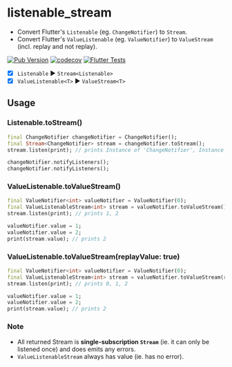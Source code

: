 # listenable_stream

-   Convert Flutter's `Listenable` (eg. `ChangeNotifier`) to `Stream`.
-   Convert Flutter's `ValueListenable` (eg. `ValueNotifier`) to `ValueStream` (incl. replay and not replay).

[![Pub Version](https://img.shields.io/pub/v/listenable_stream?include_prereleases)](https://pub.dev/packages/listenable_stream)
[![codecov](https://codecov.io/gh/Flutter-Dart-Open-Source/listenable_stream/branch/master/graph/badge.svg?token=6eORcR6Web)](https://codecov.io/gh/Flutter-Dart-Open-Source/listenable_stream)
[![Flutter Tests](https://github.com/Flutter-Dart-Open-Source/listenable_stream/workflows/Flutter%20Tests/badge.svg)](https://github.com/Flutter-Dart-Open-Source/listenable_stream.git)

- [x] `Listenable` ▶ `Stream<Listenable>`
- [x] `ValueListenable<T>` ▶ `ValueStream<T>`

## Usage

### Listenable.toStream()
```dart
final ChangeNotifier changeNotifier = ChangeNotifier();
final Stream<ChangeNotifier> stream = changeNotifier.toStream();
stream.listen(print); // prints Instance of 'ChangeNotifier', Instance of 'ChangeNotifier'

changeNotifier.notifyListeners();
changeNotifier.notifyListeners();
```

### ValueListenable.toValueStream()
```dart
final ValueNotifier<int> valueNotifier = ValueNotifier(0);
final ValueListenableStream<int> stream = valueNotifier.toValueStream();
stream.listen(print); // prints 1, 2

valueNotifier.value = 1;
valueNotifier.value = 2;
print(stream.value); // prints 2
```

### ValueListenable.toValueStream(replayValue: true)
```dart
final ValueNotifier<int> valueNotifier = ValueNotifier(0);
final ValueListenableStream<int> stream = valueNotifier.toValueStream(replayValue: true);
stream.listen(print); // prints 0, 1, 2

valueNotifier.value = 1;
valueNotifier.value = 2;
print(stream.value); // prints 2
```

### Note
-   All returned Stream is **single-subscription `Stream`** (ie. it can only be listened once) and does emits any errors.
-   `ValueListenableStream` always has value (ie. has no error). 